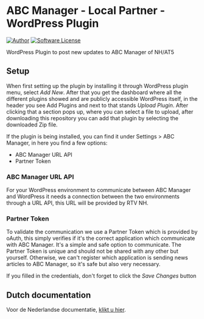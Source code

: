 # ABC Manager - Local Partner - WordPress Plugin

[![Author](http://img.shields.io/badge/author-@angrybytes-blue.svg?style=flat-square)](https://twitter.com/angrybytes)
[![Software License](https://img.shields.io/badge/license-proprietary-brightgreen.svg?style=flat-square)](LICENSE.md)

WordPress Plugin to post new updates to ABC Manager of NH/AT5

## Setup

When first setting up the plugin by installing it through WordPress plugin menu, select *Add New*. After that you get
the dashboard where all the different plugins showed and are publicly accessible WordPress itself, in the header you see
Add Plugins and next to that stands *Upload Plugin*. After clicking that a section pops up, where you can select a file
to upload, after downloading this repository you can add that plugin by selecting the downloaded Zip file.

If the plugin is being installed, you can find it under Settings > ABC Manager, in here you find a few options:

- ABC Manager URL API
- Partner Token

### ABC Manager URL API

For your WordPress environment to communicate between ABC Manager and WordPress it needs a connection between the two
environments through a URL API, this URL will be provided by RTV NH.

### Partner Token

To validate the communication we use a Partner Token which is provided by oAuth, this simply verifies if it's the
correct application which communicate with ABC Manager. It's a simple and safe option to communicate. The Partner Token
is unique and should not be shared with any other but yourself. Otherwise, we can't register which application is
sending news articles to ABC Manager, so it's safe but also very necessary.

If you filled in the credentials, don't forget to click the *Save Changes* button

## Dutch documentation

Voor de Nederlandse
documentatie, [klikt u hier](https://github.com/rtvnh/abc-local-partner-wp-plugin/blob/develop/docs/nl.md).
